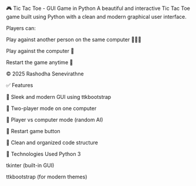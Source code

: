 🎮 Tic Tac Toe - GUI Game in Python
A beautiful and interactive Tic Tac Toe game built using Python with a clean and modern graphical user interface.

Players can:

Play against another person on the same computer 🧑‍🤝‍🧑

Play against the computer 🤖

Restart the game anytime 🔄

© 2025 Rashodha Senevirathne


✅ Features

🎨 Sleek and modern GUI using ttkbootstrap

👥 Two-player mode on one computer

🤖 Player vs computer mode (random AI)

🔁 Restart game button

🧼 Clean and organized code structure

🧰 Technologies Used
Python 3

tkinter (built-in GUI)

ttkbootstrap (for modern themes)
